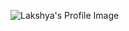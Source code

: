 ![Lakshya's Profile Image](https://avatars1.githubusercontent.com/u/28972442?s=460&u=3819b694ed41f8ebe006ce0ad8bfe9252092d72f&v=4)
